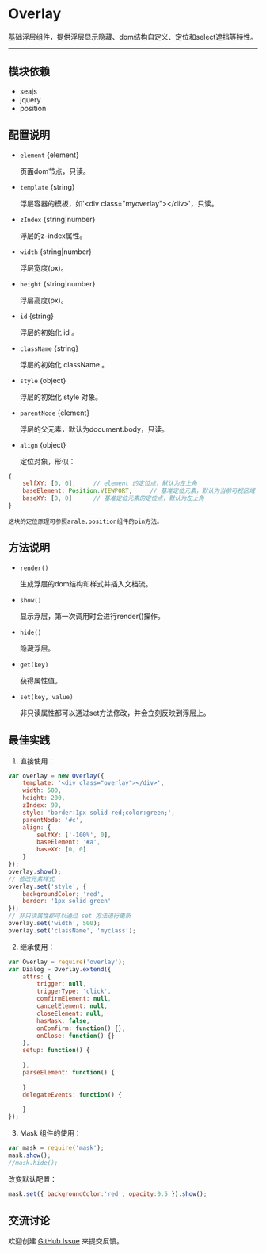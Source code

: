 
# Overlay

基础浮层组件，提供浮层显示隐藏、dom结构自定义、定位和select遮挡等特性。

---


## 模块依赖

 - seajs
 - jquery
 - position


## 配置说明

* `element` {element} 

    页面dom节点，只读。

* `template` {string}

    浮层容器的模板，如'\<div class="myoverlay">\</div>'，只读。

* `zIndex` {string|number}

    浮层的z-index属性。

* `width` {string|number}

    浮层宽度(px)。

* `height` {string|number}

    浮层高度(px)。

* `id` {string}

    浮层的初始化 id 。

* `className` {string}

    浮层的初始化 className 。

* `style` {object}

    浮层的初始化 style 对象。

* `parentNode` {element}

    浮层的父元素，默认为document.body，只读。

* `align` {object}

    定位对象，形似：

```js
{
    selfXY: [0, 0],     // element 的定位点，默认为左上角
    baseElement: Position.VIEWPORT,     // 基准定位元素，默认为当前可视区域
    baseXY: [0, 0]      // 基准定位元素的定位点，默认为左上角
}
```

    这块的定位原理可参照arale.position组件的pin方法。


## 方法说明

* `render()` 

    生成浮层的dom结构和样式并插入文档流。

* `show()` 

    显示浮层，第一次调用时会进行render()操作。

* `hide()` 

    隐藏浮层。

* `get(key)` 

    获得属性值。

* `set(key, value)` 

    非只读属性都可以通过set方法修改，并会立刻反映到浮层上。


## 最佳实践

1. 直接使用：

```js
var overlay = new Overlay({
    template: '<div class="overlay"></div>',
    width: 500,
    height: 200,
    zIndex: 99,
    style: 'border:1px solid red;color:green;',
    parentNode: '#c',
    align: {
        selfXY: ['-100%', 0],
        baseElement: '#a',
        baseXY: [0, 0]
    }
});
overlay.show();
// 修改元素样式
overlay.set('style', {
    backgroundColor: 'red',
    border: '1px solid green'
});
// 非只读属性都可以通过 set 方法进行更新
overlay.set('width', 500);
overlay.set('className', 'myclass');
```

2. 继承使用：

```js
var Overlay = require('overlay');
var Dialog = Overlay.extend({
    attrs: {
        trigger: null,
        triggerType: 'click',
        comfirmElement: null,
        cancelElement: null,
        closeElement: null,
        hasMask: false,
        onComfirm: function() {},
        onClose: function() {}
    },
    setup: function() {
        
    },
    parseElement: function() {
        
    }
    delegateEvents: function() {
        
    }
});
```

3. Mask 组件的使用：

```js
var mask = require('mask');
mask.show();
//mask.hide();
```

改变默认配置：

```js
mask.set({ backgroundColor:'red', opacity:0.5 }).show();
```


## 交流讨论

欢迎创建
[GitHub Issue](https://github.com/alipay/arale/issues/new)
来提交反馈。
